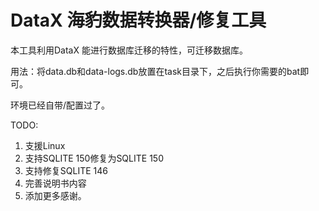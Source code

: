 # DataX 海豹数据转换器/修复工具

本工具利用DataX 能进行数据库迁移的特性，可迁移数据库。

用法：将data.db和data-logs.db放置在task目录下，之后执行你需要的bat即可。

环境已经自带/配置过了。



TODO:

1. 支援Linux
2. 支持SQLITE 150修复为SQLITE 150
3. 支持修复SQLITE 146
4. 完善说明书内容
5. 添加更多感谢。